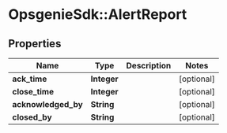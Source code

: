 # OpsgenieSdk::AlertReport

## Properties
Name | Type | Description | Notes
------------ | ------------- | ------------- | -------------
**ack_time** | **Integer** |  | [optional] 
**close_time** | **Integer** |  | [optional] 
**acknowledged_by** | **String** |  | [optional] 
**closed_by** | **String** |  | [optional] 


